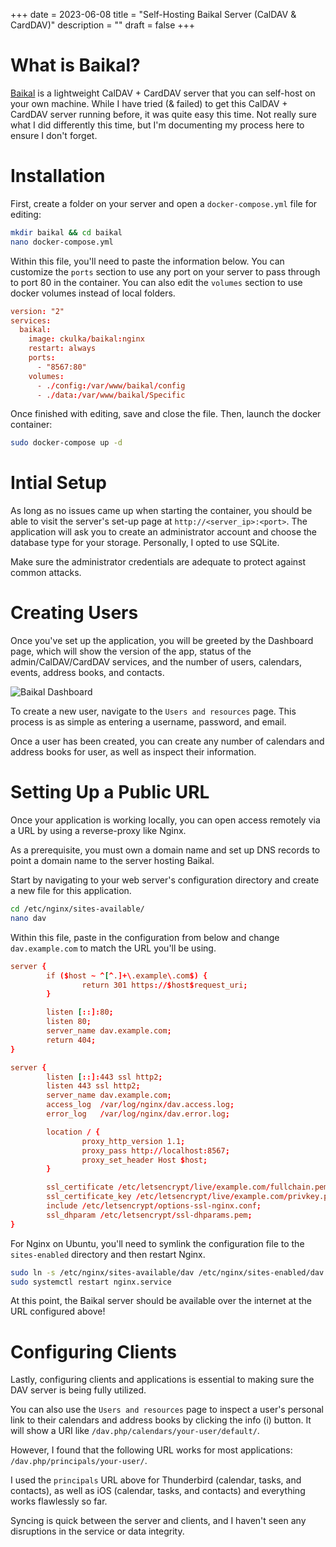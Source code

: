 +++
date = 2023-06-08
title = "Self-Hosting Baikal Server (CalDAV & CardDAV)"
description = ""
draft = false
+++

# What is Baikal?

[Baikal](https://sabre.io/baikal/) is a lightweight CalDAV + CardDAV server that
you can self-host on your own machine. While I have tried (& failed) to get this
CalDAV + CardDAV server running before, it was quite easy this time. Not really
sure what I did differently this time, but I'm documenting my process here to
ensure I don't forget.

# Installation

First, create a folder on your server and open a `docker-compose.yml` file for
editing:

```sh
mkdir baikal && cd baikal
nano docker-compose.yml
```

Within this file, you'll need to paste the information below. You can customize
the `ports` section to use any port on your server to pass through to port 80 in
the container. You can also edit the `volumes` section to use docker volumes
instead of local folders.

``` conf
version: "2"
services:
  baikal:
    image: ckulka/baikal:nginx
    restart: always
    ports:
      - "8567:80" 
    volumes:
      - ./config:/var/www/baikal/config
      - ./data:/var/www/baikal/Specific
```

Once finished with editing, save and close the file. Then, launch the docker
container:

```sh
sudo docker-compose up -d
```

# Intial Setup

As long as no issues came up when starting the container, you should be able to
visit the server's set-up page at `http://<server_ip>:<port>`. The application
will ask you to create an administrator account and choose the database type for
your storage. Personally, I opted to use SQLite.

Make sure the administrator credentials are adequate to protect against common
attacks.

# Creating Users

Once you've set up the application, you will be greeted by the Dashboard page,
which will show the version of the app, status of the admin/CalDAV/CardDAV
services, and the number of users, calendars, events, address books, and
contacts.

![Baikal
Dashboard](https://img.cleberg.net/blog/20230608-baikal/baikal-dashboard.png)

To create a new user, navigate to the `Users and resources` page. This process
is as simple as entering a username, password, and email.

Once a user has been created, you can create any number of calendars and address
books for user, as well as inspect their information.

# Setting Up a Public URL

Once your application is working locally, you can open access remotely via a URL
by using a reverse-proxy like Nginx.

As a prerequisite, you must own a domain name and set up DNS records to point a
domain name to the server hosting Baikal.

Start by navigating to your web server's configuration directory and create a
new file for this application.

```sh
cd /etc/nginx/sites-available/
nano dav
```

Within this file, paste in the configuration from below and change
`dav.example.com` to match the URL you'll be using.

``` conf
server {
        if ($host ~ ^[^.]+\.example\.com$) {
                return 301 https://$host$request_uri;
        }

        listen [::]:80;
        listen 80;
        server_name dav.example.com;
        return 404;
}

server {
        listen [::]:443 ssl http2;
        listen 443 ssl http2;
        server_name dav.example.com;
        access_log  /var/log/nginx/dav.access.log;
        error_log   /var/log/nginx/dav.error.log;

        location / {
                proxy_http_version 1.1;
                proxy_pass http://localhost:8567;
                proxy_set_header Host $host;
        }

        ssl_certificate /etc/letsencrypt/live/example.com/fullchain.pem;
        ssl_certificate_key /etc/letsencrypt/live/example.com/privkey.pem;
        include /etc/letsencrypt/options-ssl-nginx.conf;
        ssl_dhparam /etc/letsencrypt/ssl-dhparams.pem;
}
```

For Nginx on Ubuntu, you'll need to symlink the configuration file to the
`sites-enabled` directory and then restart Nginx.

```sh
sudo ln -s /etc/nginx/sites-available/dav /etc/nginx/sites-enabled/dav
sudo systemctl restart nginx.service
```

At this point, the Baikal server should be available over the internet at the
URL configured above!

# Configuring Clients

Lastly, configuring clients and applications is essential to making sure the DAV
server is being fully utilized.

You can also use the `Users and resources` page to inspect a user's personal
link to their calendars and address books by clicking the info (i) button. It
will show a URI like `/dav.php/calendars/your-user/default/`.

However, I found that the following URL works for most applications:
`/dav.php/principals/your-user/`.

I used the `principals` URL above for Thunderbird (calendar, tasks, and
contacts), as well as iOS (calendar, tasks, and contacts) and everything works
flawlessly so far.

Syncing is quick between the server and clients, and I haven't seen any
disruptions in the service or data integrity.
